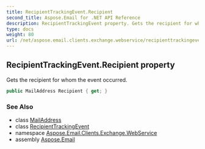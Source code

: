 ```yaml
---
title: RecipientTrackingEvent.Recipient
second_title: Aspose.Email for .NET API Reference
description: RecipientTrackingEvent property. Gets the recipient for whom the event occurred
type: docs
weight: 80
url: /net/aspose.email.clients.exchange.webservice/recipienttrackingevent/recipient/
---
```

## RecipientTrackingEvent.Recipient property

Gets the recipient for whom the event occurred.

```csharp
public MailAddress Recipient { get; }
```

### See Also

* class [MailAddress](../../../aspose.email/mailaddress/)
* class [RecipientTrackingEvent](../)
* namespace [Aspose.Email.Clients.Exchange.WebService](../../recipienttrackingevent/)
* assembly [Aspose.Email](../../../)


